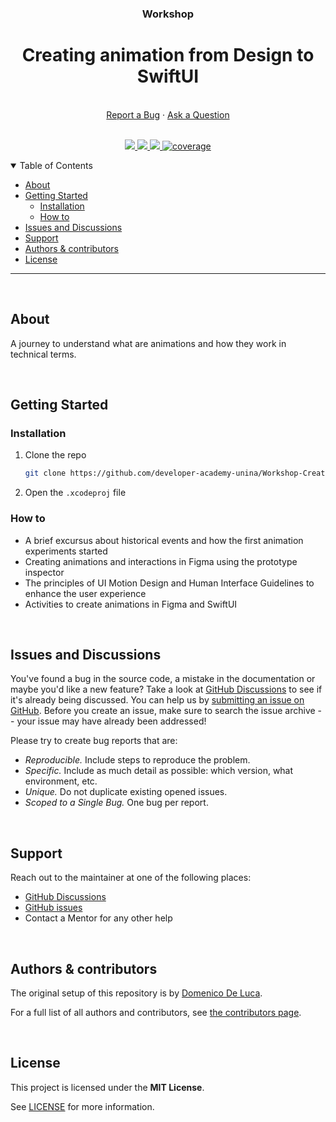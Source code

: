 <div align="center">
  <h3>Workshop</h3>
  <h1>Creating animation from Design to SwiftUI</h1>
  <br />
  <a href="https://github.com/developer-academy-unina/Workshop-Creating-animation-from-Design-to-SwiftUI/issues/new?assignees=&labels=bug&template=01_BUG_REPORT.md&title=bug%3A+">Report a Bug</a>
  ·
  <a href="https://github.com/developer-academy-unina/Workshop-Creating-animation-from-Design-to-SwiftUI/discussions">Ask a Question</a>
  
</div>
  <br />
<p align="center">
  <a href="#" alt="Version">
    <img src="https://img.shields.io/static/v1?label=Version&message=2.0.0&color=brightgreen" />
  </a>
  <a href="#" alt="XCode Version">
    <img src="https://img.shields.io/static/v1?label=XCode%20Version&message=14.0&color=brightgreen&logo=xcode" />
  </a>        
  <a href="#" alt="Swift Version">
    <img src="https://img.shields.io/static/v1?label=Swift%20Version&message=5.0&color=brightgreen&logo=swift" />
  </a>
  <a href="#" alt="Framework used">
    <img src="https://img.shields.io/static/v1?label=Framework%20used&message=SwiftUI&color=brightgreen&logo=swift"
            alt="coverage">
  </a>          
</p>

<details open="open">
<summary>Table of Contents</summary>

- [About](#about)
- [Getting Started](#getting-started)
  - [Installation](#installation)
  - [How to](#how-to)
- [Issues and Discussions](#issues-and-discussions)
- [Support](#support)
- [Authors & contributors](#authors--contributors)
- [License](#license)

</details>

---
<br />

## About

A journey to understand what are animations and how they work in technical terms.

<br />

## Getting Started

### Installation

1. Clone the repo

   ```sh
   git clone https://github.com/developer-academy-unina/Workshop-Creating-animation-from-Design-to-SwiftUI
   ```

2. Open the ```.xcodeproj``` file

### How to

- A brief excursus about historical events and how the first animation experiments started
- Creating animations and interactions in Figma using the prototype inspector
- The principles of UI Motion Design and Human Interface Guidelines to enhance the user experience
- Activities to create animations in Figma and SwiftUI


<br />

## Issues and Discussions

You've found a bug in the source code, a mistake in the documentation or maybe you'd like a new feature? Take a look at [GitHub Discussions](https://github.com/developer-academy-unina/Workshop-Creating-animation-from-Design-to-SwiftUI/discussions) to see if it's already being discussed. You can help us by [submitting an issue on GitHub](https://github.com/developer-academy-unina/Workshop-Creating-animation-from-Design-to-SwiftUI/issues). Before you create an issue, make sure to search the issue archive -- your issue may have already been addressed!

Please try to create bug reports that are:

- _Reproducible._ Include steps to reproduce the problem.
- _Specific._ Include as much detail as possible: which version, what environment, etc.
- _Unique._ Do not duplicate existing opened issues.
- _Scoped to a Single Bug._ One bug per report.

<br />

## Support

Reach out to the maintainer at one of the following places:

- [GitHub Discussions](https://github.com/developer-academy-unina/Workshop-Creating-animation-from-Design-to-SwiftUI/discussions)
- [GitHub issues](https://github.com/developer-academy-unina/Workshop-Creating-animation-from-Design-to-SwiftUI/issues/new?assignees=&labels=question&template=04_SUPPORT_QUESTION.md&title=support%3A+)
- Contact a Mentor for any other help

<br />

## Authors & contributors

The original setup of this repository is by [Domenico De Luca](https://github.com/domedeluca).

For a full list of all authors and contributors, see [the contributors page](https://github.com/developer-academy-unina/Workshop-Creating-animation-from-Design-to-SwiftUI/contributors).

<br />

## License

This project is licensed under the **MIT License**.

See [LICENSE](LICENSE) for more information.